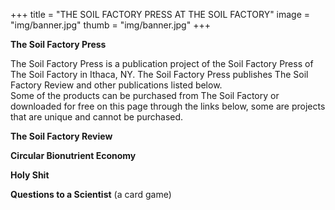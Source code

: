 +++
title = "THE SOIL FACTORY PRESS AT THE SOIL FACTORY"
image = "img/banner.jpg"
thumb = "img/banner.jpg"
+++

**The Soil Factory Press**

The Soil Factory Press is a publication project of the Soil Factory Press of The Soil Factory in Ithaca, NY. The Soil Factory Press publishes The Soil Factory Review and other publications listed below.  
Some of the products can be purchased from The Soil Factory or downloaded for free on this page through the links below, some are projects that are unique and cannot be purchased. 

**The Soil Factory Review**

**Circular Bionutrient Economy**

**Holy Shit**

**Questions to a Scientist** (a card game)
